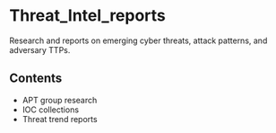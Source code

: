 # Threat_Intel_reports
Research and reports on emerging cyber threats, attack patterns, and adversary TTPs.

## Contents
- APT group research
- IOC collections
- Threat trend reports
